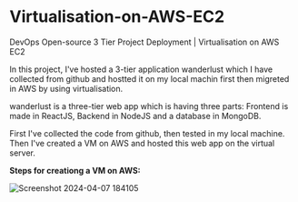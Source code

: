 # **Virtualisation-on-AWS-EC2**
DevOps Open-source 3 Tier Project Deployment | Virtualisation on AWS EC2

In this project, I've hosted a 3-tier application wanderlust which I have collected from github and hostted it on my local machin first then migreted in AWS by using virtualisation.


wanderlust is a three-tier web app which is having three parts: Frontend is made in ReactJS, Backend in NodeJS and a database in MongoDB.

First I've collected the code from github, then tested in my local machine. Then I've created a VM on AWS and hosted this web app on the virtual server.

**Steps for creationg a VM on AWS:**

![Screenshot 2024-04-07 184105](https://github.com/Rupam200116/-Virtualisation-on-AWS-EC2/assets/102980397/75ffb2d7-6eb3-42e0-9c37-aa66087782be)


